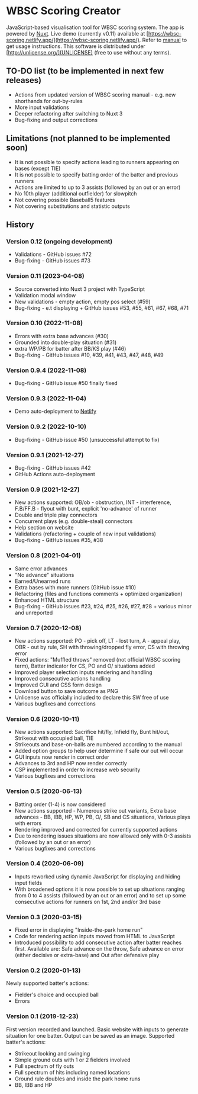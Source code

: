 # WBSC Scoring Creator
JavaScript-based visualisation tool for WBSC scoring system. The app is powered by [Nuxt](https://nuxtjs.org/).
Live demo (currently v0.11) available at [https://wbsc-scoring.netlify.app/](https://wbsc-scoring.netlify.app/). Refer to [manual](https://wbsc-scoring.netlify.app/help.html) to get usage instructions.
This software is distributed under [http://unlicense.org/](UNLICENSE) (free to use without any terms).

## TO-DO list (to be implemented in next few releases)
- Actions from updated version of WBSC scoring manual - e.g. new shorthands for out-by-rules
- More input validations
- Deeper refactoring after switching to Nuxt 3
- Bug-fixing and output corrections

## Limitations (not planned to be implemented soon)
- It is not possible to specify actions leading to runners appearing on bases (except TIE)
- It is not possible to specify batting order of the batter and previous runners
- Actions are limited to up to 3 assists (followed by an out or an error)
- No 10th player (additional outfielder) for slowpitch
- Not covering possible Baseball5 features
- Not covering substitutions and statistic outputs

## History

### Version 0.12 (ongoing development)
- Validations - GitHub issues #72
- Bug-fixing - GitHub issues #73

### Version 0.11 (2023-04-08)
- Source converted into Nuxt 3 project with TypeScript
- Validation modal window
- New validations - empty action, empty pos select (#59)
- Bug-fixing - e.t displaying + GitHub issues #53, #55, #61, #67, #68, #71

### Version 0.10 (2022-11-08)
- Errors with extra base advances (#30)
- Grounded into double-play situation (#31)
- extra WP/PB for batter after BB/KS play (#46)
- Bug-fixing - GitHub issues #10, #39, #41, #43, #47, #48, #49

### Version 0.9.4 (2022-11-08)
- Bug-fixing - GitHub issue #50 finally fixed

### Version 0.9.3 (2022-11-04)
- Demo auto-deployment to [Netlify](https://app.netlify.com/)

### Version 0.9.2 (2022-10-10)
- Bug-fixing - GitHub issue #50 (unsuccessful attempt to fix)

### Version 0.9.1 (2021-12-27)
- Bug-fixing - GitHub issues #42
- GitHub Actions auto-deployment

### Version 0.9 (2021-12-27)
- New actions supported: OB/ob - obstruction, INT - interference, F.B/FF.B - flyout with bunt, explicit 'no-advance' of runner
- Double and triple play connectors
- Concurrent plays (e.g. double-steal) connectors
- Help section on website
- Validations (refactoring + couple of new input validations)
- Bug-fixing - GitHub issues #35, #38

### Version 0.8 (2021-04-01)
- Same error advances
- "No advance" situations
- Earned/Unearned runs
- Extra bases with more runners (GitHub issue #10)
- Refactoring (files and functions comments + optimized organization)
- Enhanced HTML structure
- Bug-fixing - GitHub issues #23, #24, #25, #26, #27, #28 + various minor and unreported

### Version 0.7 (2020-12-08)
- New actions supported: PO - pick off, LT - lost turn, A - appeal play, OBR - out by rule, SH with throwing/dropped fly error, CS with throwing error
- Fixed actions: "Muffled throws" removed (not official WBSC scoring term), Batter indicator for CS, PO and O/ situations added
- Improved player selection inputs rendering and handling
- Improved consecutive actions handling
- Improved GUI and CSS form design
- Download button to save outcome as PNG
- Unlicense was officially included to declare this SW free of use
- Various bugfixes and corrections

### Version 0.6 (2020-10-11)
- New actions supported: Sacrifice hit/fly, Infield fly, Bunt hit/out, Strikeout with occupied ball, TIE
- Strikeouts and base-on-balls are numbered according to the manual
- Added option groups to help user determine if safe our out will occur
- GUI inputs now render in correct order
- Advances to 3rd and HP now render correctly
- CSP implemented in order to increase web security
- Various bugfixes and corrections

### Version 0.5 (2020-06-13)
- Batting order (1-4) is now considered
- New actions supported - Numerous strike out variants, Extra base advances - BB, IBB, HP, WP, PB, O/, SB and CS situations, Various plays with errors
- Rendering improved and corrected for currently supported actions
- Due to rendering issues situations are now allowed only with 0-3 assists (followed by an out or an error)
- Various bugfixes and corrections

### Version 0.4 (2020-06-09)
- Inputs reworked using dynamic JavaScript for displaying and hiding input fields
- With broadened options it is now possible to set up situations ranging from 0 to 4 assists (followed by an out or an error) and to set up some consecutive actions for runners on 1st, 2nd and/or 3rd base

### Version 0.3 (2020-03-15)
- Fixed error in displaying "Inside-the-park home run"
- Code for rendering action inputs moved from HTML to JavaScript
- Introduced possibility to add consecutive action after batter reaches first. Available are: Safe advance on the throw, Safe advance on error (either decisive or extra-base) and Out after defensive play

### Version 0.2 (2020-01-13)
Newly supported batter's actions:
- Fielder's choice and occupied ball
- Errors

### Version 0.1 (2019-12-23)
First version recorded and launched. Basic website with inputs to generate situation for one batter. Output can be saved as an image. Supported batter's actions:
- Strikeout looking and swinging
- Simple ground outs with 1 or 2 fielders involved
- Full spectrum of fly outs
- Full spectrum of hits including named locations
- Ground rule doubles and inside the park home runs
- BB, IBB and HP